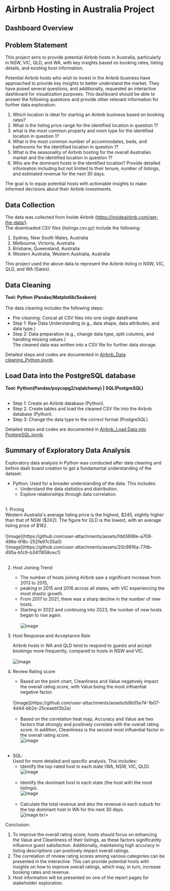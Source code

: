 # Airbnb Hosting in Australia Project
 
## Dashboard Overview


## Problem Statement

This project aims to provide potential Airbnb hosts in Australia, particularly in NSW, VIC, QLD, and WA, with key insights based on booking rates, listing details, and existing host information. <br/>

Potential Airbnb hosts who wish to invest in the Airbnb business have approached to provide key insights to better understand the market. They have posed several questions, and additionally, requested an interactive dashboard for visualization purposes. This dashboard should be able to answer the following questions and provide other relevant information for further data exploration: <br/>

1. Which location is ideal for starting an Airbnb business based on booking rates? <br/>
2. What is the listing price range for the identified location in question 1? 
3. what is the most common property and room type for the identified location in question 1? <br/>
4. What is the most common number of accommodates, beds, and bathrooms for the identified location in question 1? <br/>
5. What is the seasonality of Airbnb hosting for the overall Australian market and the identified location in question 1? <br/>
6. Who are the dominant hosts in the identified location? Provide detailed information including but not limited to their tenure, number of listings,
   and estimated revenue for the next 30 days. <br/>

The goal is to equip potential hosts with actionable insights to make informed decisions about their Airbnb investments. <br/> 

## Data Collection

The data was collected from Inside Airbnb (https://insideairbnb.com/get-the-data/). <br/>
The downloaded CSV files (listings.csv.gz) include the following: <br/>
1. Sydney, New South Wales, Australia <br/>
2. Melbourne, Victoria, Australia <br/>
3. Brisbane, Queensland, Australia <br/>
4. Western Australia, Western Australia, Australia <br/>

This project used the above data to represent the Airbnb listing in NSW, VIC, QLD, and WA (Sates).

## Data Cleaning

**Tool: Python (Pandas/Matplotlib/Seaborn)** <br/>
<br/>
The data cleaning includes the following steps:<br/>
- Pre-cleaning: Concat all CSV files into one single dataframe <br/>
- Step 1: Raw Data Understanding (e.g., data shape, data attributes, and data type.) <br/>
- Step 2: Data preparation (e.g., change data type, split columns, and handling missing values.) <br/>
The cleaned data was written into a CSV file for further data storage.<br/>

Detailed steps and codes are documented in [Airbnb_Data cleaning_Python.ipynb](https://github.com/Brenda-Chuang/Airbnb-Hosting-in-Australia-Project/blob/main/Airbnb%20Hostig%20Analysis%20Project/Raw%20airbnb%20data/Airbnb_Data%20cleaning_Python.ipynb).<br/>

## Load Data into the PostgreSQL database
**Tool: Python(Pandas/psycopg2/sqlalchemy) | SQL(PostgreSQL)**<br/>
<br/>
- Step 1: Create an Airbnb database (Python).  <br/>
- Step 2: Create tables and load the cleaned CSV file into the Airbnb database (Python). <br/>
- Step 3: Change the data type to the correct format (PostgreSQL). <br/>

Detailed steps and codes are documented in [Airbnb_Load Data into PostgreSQL.ipynb](https://github.com/Brenda-Chuang/Airbnb-Hosting-in-Australia-Project/blob/main/Airbnb%20Hostig%20Analysis%20Project/Raw%20airbnb%20data/Airbnb_Load%20data%20into%20PostgreSQL.ipynb).<br/>

## Summary of Exploratory Data Analysis <br/>
Exploratory data analysis in Python was conducted after data cleaning and before dash board creation to get a fundamental understanding of the dataset. <br/>

- Python: Used for a broader understanding of the data. This includes: <br/>
  - Understand the data statistics and distribution. <br/>
  - Explore relationships through data correlation. <br/>
<br/>
1. Pricing <br/>
   Western Australia's average listing price is the highest, $245, slightly higher than that of NSW ($242).
   The figure for QLD is the lowest, with an average listing price of $182. <br/>
   <br/>
   ![image](https://github.com/user-attachments/assets/fdd3698e-a708-496e-918c-252fe97c55a0) <br/>
   ![image](https://github.com/user-attachments/assets/20c9916a-77db-495a-b1c9-b3411658cec1) <br/>
 <br/>
  
2. Host Joining Trend <br/>
   - The number of hosts joining Airbnb saw a significant increase from 2013 to 2015,
   - peaking in 2015 and 2016 across all states, with VIC experiencing the most drastic growth.
   - From 2017 to 2021, there was a sharp decline in the number of new hosts.
   - Starting in 2022 and continuing into 2023, the number of new hosts began to rise again. <br/>
     <br/>
   ![image](https://github.com/user-attachments/assets/4ced4bb2-06b9-4d27-a2f1-9bfacdc5d1fe) <br/>
   
3. Host Response and Acceptance Rate <br/>
  
   Airbnb hosts in WA and QLD tend to respond to guests and accept bookings more frequently, compared to hosts in NSW and VIC. <br/>
   <br/>
   ![image](https://github.com/user-attachments/assets/17b636dc-b3c6-4a3d-8039-a08c3868f4fd) <br/>
  
4. Review Rating score <br/>
  
   - Based on the point chart, Cleanliness and Value negatively impact the overall rating score, with Value being the most influential negative factor. <br/>
   <br/>
   ![image](https://github.com/user-attachments/assets/b9b55e74-1b07-4d44-bb2e-25ceaebf2b2a) <br/>
   <br/>
  
   - Based on the correlation heat map, Accuracy and Value are two factors that strongly and positively correlate with the overall rating score.
     In addition, Cleanliness is the second most influential factor in the overall rating score. 
     <br/>
     ![image](https://github.com/user-attachments/assets/26462ccf-77b6-4df2-a39b-b1ecaa633375) <br/>
     <br/>

- SQL: <br/>
Used for more detailed and specific analysis. This includes: <br/>
  - Identify the top-rated host in each state (WA, NSW, VIC, QLD).<br/>
    ![image](https://github.com/user-attachments/assets/9ddec175-5724-4f3c-81b8-a822b984c309) <br/>
    <br/>
  - Identify the dominant host in each state (the host with the most listings).<br/>
    ![image](https://github.com/user-attachments/assets/1f84e86d-bb99-49ae-8a5c-8cbadab9edae) <br/>
    <br/>
  - Calculate the total revenue and also the revenue in each suburb for the top dominant host in WA for the next 30 days.<br/>
    ![image](https://github.com/user-attachments/assets/11f084ca-daf8-4634-b811-0049188c4993) br/>
    <br/>

Conclusion: <br/>
1. To improve the overall rating score, hosts should focus on enhancing the Value and Cleanliness of their listings,
   as these factors significantly influence guest satisfaction. 
   Additionally, maintaining high accuracy in listing descriptions can positively impact overall ratings. <br/>
2. The correlation of review rating scores among various categories can be presented in the interactive.
    This can provide potential hosts with insights on how to improve overall ratings, which may, in turn, increase booking rates and revenue.
3. Host information will be presented on one of the report pages for stakeholder exploration.















